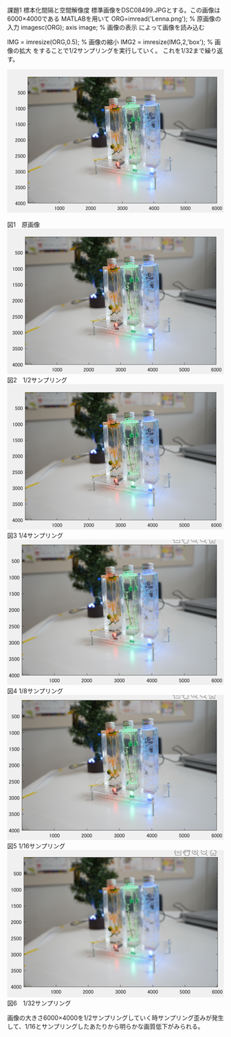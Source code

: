 課題1 標本化間隔と空間解像度
標準画像をDSC08499.JPGとする。この画像は6000×4000である
MATLABを用いて
ORG=imread('Lenna.png'); % 原画像の入力
imagesc(ORG); axis image; % 画像の表示
によって画像を読み込む

IMG = imresize(ORG,0.5); % 画像の縮小
IMG2 = imresize(IMG,2,'box'); % 画像の拡大
をすることで1/2サンプリングを実行していく。
これを1/32まで繰り返す。

![](https://github.com/Tomiyoshi-Takafumi/lecture_image_processing/blob/master/%E8%AA%B2%E9%A1%8C%E7%94%BB%E5%83%8F/1-1.png)

図1　原画像
 ![](https://github.com/Tomiyoshi-Takafumi/lecture_image_processing/blob/master/%E8%AA%B2%E9%A1%8C%E7%94%BB%E5%83%8F/1-2.png)
図2　1/2サンプリング
 ![](https://github.com/Tomiyoshi-Takafumi/lecture_image_processing/blob/master/%E8%AA%B2%E9%A1%8C%E7%94%BB%E5%83%8F/1-3.png)
図3  1/4サンプリング
 ![](https://github.com/Tomiyoshi-Takafumi/lecture_image_processing/blob/master/%E8%AA%B2%E9%A1%8C%E7%94%BB%E5%83%8F/1-4.png)
図4 1/8サンプリング
![](https://github.com/Tomiyoshi-Takafumi/lecture_image_processing/blob/master/%E8%AA%B2%E9%A1%8C%E7%94%BB%E5%83%8F/1-5.png)
図5 1/16サンプリング
![](https://github.com/Tomiyoshi-Takafumi/lecture_image_processing/blob/master/%E8%AA%B2%E9%A1%8C%E7%94%BB%E5%83%8F/1-6.png)
図6　1/32サンプリング

画像の大きさ6000×4000を1/2サンプリングしていく時サンプリング歪みが発生して、1/16とサンプリングしたあたりから明らかな画質低下がみられる。

